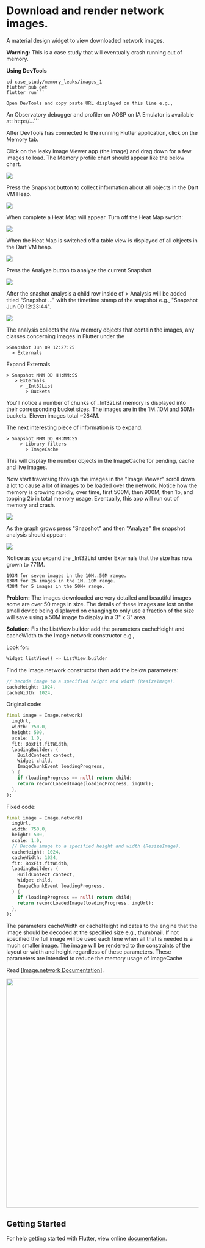 # Download and render network images.

A material design widget to view downloaded network images.

**Warning:** This is a case study that will eventually crash running out of memory.

**Using DevTools**

```
cd case_study/memory_leaks/images_1
flutter pub get
flutter run```

Open DevTools and copy paste URL displayed on this line e.g.,

```
An Observatory debugger and profiler on AOSP on IA Emulator is available at: http://...```

After DevTools has connected to the running Flutter application, click on the Memory tab.

Click on the leaky Image Viewer app (the image) and drag down for a few images to load.  The Memory profile chart should appear like the below chart.

<img src="memory_startup.png" />

Press the Snapshot button to collect information about all objects in the Dart VM Heap.

<img src="snapshot.png" />

When complete a Heat Map will appear.  Turn off the Heat Map swtich:

<img src="heatmap_off.png" />

When the Heat Map is switched off a table view is displayed of all objects in the Dart VM heap.

<img src="table_first.png" />

Press the Analyze button to analyze the current Snapshot

<img src="analyze.png" />

After the snashot analysis a child row inside of > Analysis will be added titled "Snapshot ..." with the timetime stamp of the snapshot e.g., "Snapshot Jun 09 12:23:44".

<img src="analysis_1.png" />

The analysis collects the raw memory objects that contain the images, any classes concerning images in Flutter under the

```
>Snapshot Jun 09 12:27:25
  > Externals
```

Expand Externals

```
> Snapshot MMM DD HH:MM:SS
   > Externals
     > _Int32List
       > Buckets
```
       
You'll notice a number of chunks of _Int32List memory is displayed into their corresponding bucket sizes.  The images are in the 1M..10M and 50M+ buckets.  Eleven images total ~284M.

The next interesting piece of information is to expand:

```
> Snapshot MMM DD HH:MM:SS
     > Library filters
       > ImageCache
```

This will display the number objects in the ImageCache for pending, cache and live images.

Now start traversing through the images in the "Image Viewer" scroll down a lot to cause a lot of images to be loaded over the network.  Notice how the memory is growing rapidly, over time, first 500M, then 900M, then 1b, and topping 2b in total memory usage.  Eventually, this app will run out of memory and crash.

<img src="chart_before_crash.png" />

As the graph grows press "Snapshot" and then "Analyze" the snapshot analysis should appear:

<img src="analysis_before_crash.png" />

Notice as you expand the _Int32List under Externals that the size has now grown to 771M.

```
193M for seven images in the 10M..50M range.
138M for 26 images in the 1M..10M range.
438M for 5 images in the 50M+ range.
```

**Problem:** The images downloaded are very detailed and beautiful images some are over 50 megs in size.  The details of these images are lost on the small device being displayed on changing to only use a fraction of the size will save using a 50M image to display in a 3" x 3" area.

**Solution:** Fix the ListView.builder add the parameters cacheHeight and cacheWidth to the Image.network constructor e.g.,

Look for:
```dart
Widget listView() => ListView.builder
```
Find the Image.network constructor then add the below parameters:
```dart
// Decode image to a specified height and width (ResizeImage).
cacheHeight: 1024,
cacheWidth: 1024,
```
Original code:
```dart
final image = Image.network(
  imgUrl,
  width: 750.0,
  height: 500,
  scale: 1.0,
  fit: BoxFit.fitWidth,
  loadingBuilder: (
    BuildContext context,
    Widget child,
    ImageChunkEvent loadingProgress,
  ) {
    if (loadingProgress == null) return child;
    return recordLoadedImage(loadingProgress, imgUrl);
  },
);
```
Fixed code:
```dart
final image = Image.network(
  imgUrl,
  width: 750.0,
  height: 500,
  scale: 1.0,
  // Decode image to a specified height and width (ResizeImage).
  cacheHeight: 1024,
  cacheWidth: 1024,
  fit: BoxFit.fitWidth,
  loadingBuilder: (
    BuildContext context,
    Widget child,
    ImageChunkEvent loadingProgress,
  ) {
    if (loadingProgress == null) return child;
    return recordLoadedImage(loadingProgress, imgUrl);
  },
);
```

The parameters cacheWidth or cacheHeight indicates to the engine that the image should be decoded at the specified size e.g., thumbnail. If not specified the full image will be used each time when all that is needed is a much smaller image.  The image will be rendered to the constraints of the layout or width and height regardless of these parameters. These parameters are intended to reduce the memory usage of ImageCache

Read [[Image.network Documentation](https://api.flutter.dev/flutter/widgets/Image/Image.network.html)].

<img src="leak_app.png" height="600em" />

## Getting Started

For help getting started with Flutter, view online [documentation](http://flutter.io/).
